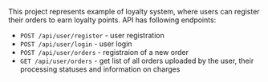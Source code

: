 This project represents example of loyalty system, where users can register their orders to earn loyalty points.
API has following endpoints:
- `POST /api/user/register` - user registration
- `POST /api/user/login` - user login
- `POST /api/user/orders` - registraion of a new order
- `GET /api/user/orders` - get list of all orders uploaded by the user, their processing statuses and information on charges
